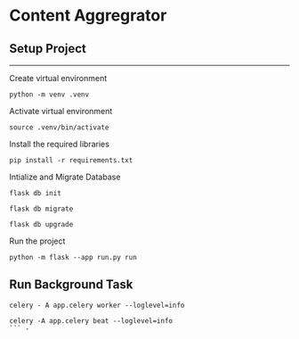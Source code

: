 # Content Aggregrator

## Setup Project
---------------------
Create virtual environment
```
python -m venv .venv
```

Activate virtual environment
```
source .venv/bin/activate
```

Install the required libraries
```
pip install -r requirements.txt
```

Intialize and Migrate Database
```
flask db init
```

```
flask db migrate
```

```
flask db upgrade
```

Run the project
```
python -m flask --app run.py run
```

## Run Background Task

```
celery - A app.celery worker --loglevel=info
```

```
celery -A app.celery beat --loglevel=info
``` -